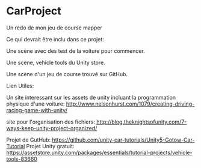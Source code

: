# CarProject
Un redo de mon jeu de course mapper

Ce qui devrait être inclu dans ce projet:

Une scène avec des test de la voiture pour commencer.

Une scène, vehicle tools du Unity store.

Une scène d'un jeu de course trouvé sur GitHub.

Lien Utiles:

Un site interessant sur les assets de unity incluant la programmation physique d'une voiture: http://www.nelsonhurst.com/1079/creating-driving-racing-game-with-unity/

site pour l'organisation des fichiers: http://blog.theknightsofunity.com/7-ways-keep-unity-project-organized/

Projet de GutHub: https://github.com/unity-car-tutorials/Unity5-Gotow-Car-Tutorial
Projet Unity gratuit: https://assetstore.unity.com/packages/essentials/tutorial-projects/vehicle-tools-83660
